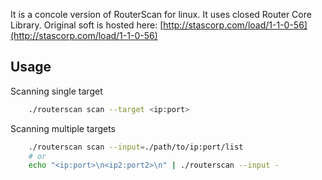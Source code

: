 It is a concole version of RouterScan for linux. It uses closed Router Core Library. Original soft is hosted here: [http://stascorp.com/load/1-1-0-56](http://stascorp.com/load/1-1-0-56)

## Usage

Scanning single target

```bash
    ./routerscan scan --target <ip:port>
```

Scanning multiple targets

```bash
    ./routerscan scan --input=./path/to/ip:port/list
    # or
    echo "<ip:port>\n<ip2:port2>\n" | ./routerscan --input -
```